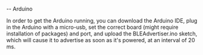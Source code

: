 -- Arduino

In order to get the Arduino running, you can download the Arduino IDE, plug in the Arduino with a micro-usb, set the correct board (might require installation of packages) and port, and upload the BLEAdvertiser.ino sketch, which will cause it to advertise as soon as it's powered, at an interval of 20 ms.
